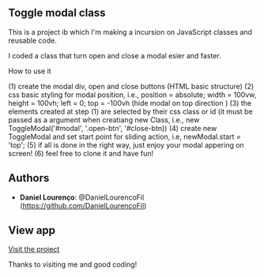 ## Toggle modal class

This is a project ib which I'm making a incursion on JavaScript classes and reusable code.

I coded a class that turn open and close a modal esier and faster.

How to use it

(1) create the modal div, open and close buttons (HTML basic structure)
(2) css basic styling for modal position, i.e., position = absolute; width = 100vw, height = 100vh; left = 0; top = -100vh (hide modal on top direction )
(3) the elements created at step (1) are selected by their css class or id (it must be passed as a argument when creatiang new Class, i.e., new ToggleModal('#modal', '.open-btn', '#close-btn))
(4) create new ToggleModal and set start point for sliding action, i.e, newModal.start = 'top';
(5) if all is done in the right way, just enjoy your modal appering on screen!
(6) feel free to clone it and have fun!

## Authors

- **Daniel Lourenço**: @DanielLourencoFil (https://github.com/DanielLourencoFil)

## View app

[Visit the project](https://toggle-modal-generator.netlify.app/)

Thanks to visiting me and good coding!
